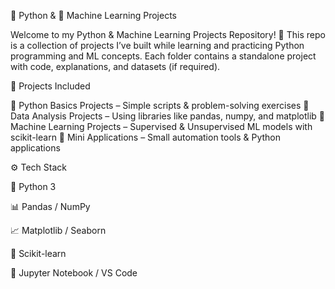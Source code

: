 🐍 Python & 🤖 Machine Learning Projects

Welcome to my Python & Machine Learning Projects Repository! 🚀 This repo is a collection of projects I’ve built while learning and practicing Python programming and ML concepts. Each folder contains a standalone project with code, explanations, and datasets (if required).

📂 Projects Included

🔹 Python Basics Projects – Simple scripts & problem-solving exercises
🔹 Data Analysis Projects – Using libraries like pandas, numpy, and matplotlib
🔹 Machine Learning Projects – Supervised & Unsupervised ML models with scikit-learn
🔹 Mini Applications – Small automation tools & Python applications

⚙️ Tech Stack

🐍 Python 3

📊 Pandas / NumPy

📈 Matplotlib / Seaborn

🤖 Scikit-learn

📘 Jupyter Notebook / VS Code
